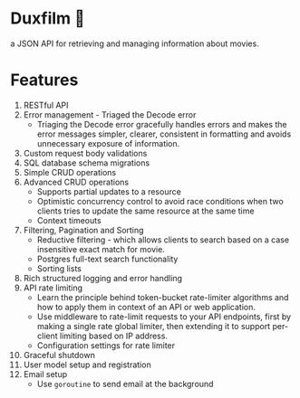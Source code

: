 # Duxfilm 🎦

a JSON API for retrieving and managing information about movies.

# Features

1. RESTful API
2. Error management - Triaged the Decode error
   - Triaging the Decode error gracefully handles errors and makes the error messages simpler, clearer, consistent in formatting and avoids unnecessary exposure of information.
3. Custom request body validations
4. SQL database schema migrations
5. Simple CRUD operations
6. Advanced CRUD operations
   - Supports partial updates to a resource
   - Optimistic concurrency control to avoid race conditions when two clients tries to update the same resource at the same time
   - Context timeouts
7. Filtering, Pagination and Sorting
   - Reductive filtering - which allows clients to search based on a case insensitive exact match for movie.
   - Postgres full-text search functionality
   - Sorting lists
8. Rich structured logging and error handling
9. API rate limiting
   - Learn the principle behind token-bucket rate-limiter algorithms and how to apply them in context of an API or web application.
   - Use middleware to rate-limit requests to your API endpoints, first by making a single rate global limiter, then extending it to support per-client limiting based on IP address.
   - Configuration settings for rate limiter
10. Graceful shutdown
11. User model setup and registration
12. Email setup
    - Use `goroutine` to send email at the background
